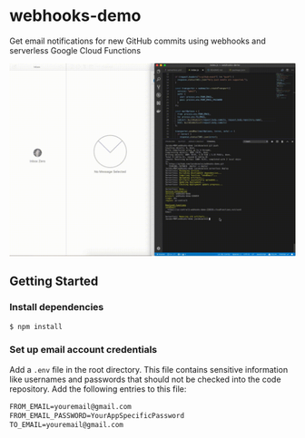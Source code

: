 # webhooks-demo

Get email notifications for new GitHub commits using webhooks and serverless Google Cloud Functions

![Demo](/screenshots/demo.gif "Demo")

## Getting Started

### Install dependencies
```
$ npm install
```

### Set up email account credentials
Add a `.env` file in the root directory. This file contains sensitive information like usernames and passwords that should not be checked into the code repository. Add the following entries to this file:

```
FROM_EMAIL=youremail@gmail.com
FROM_EMAIL_PASSWORD=YourAppSpecificPassword
TO_EMAIL=youremail@gmail.com
```
